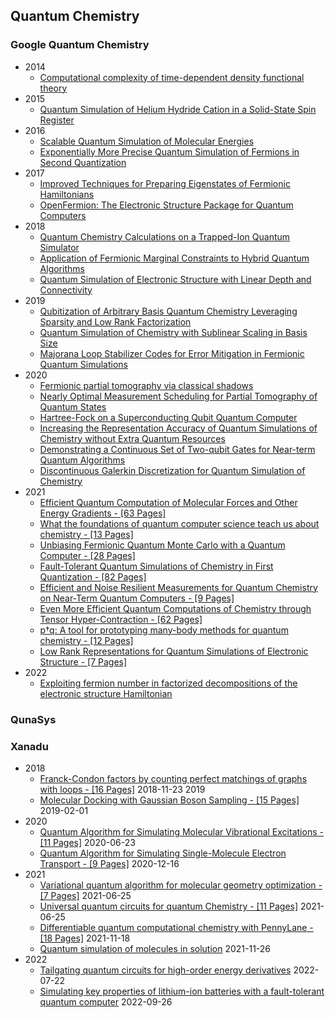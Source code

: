 ## Quantum Chemistry

### Google Quantum Chemistry

- 2014
  - [Computational complexity of time-dependent density functional theory](https://storage.googleapis.com/pub-tools-public-publication-data/pdf/43349.pdf)
- 2015
  - [Quantum Simulation of Helium Hydride Cation in a Solid-State Spin Register](https://storage.googleapis.com/pub-tools-public-publication-data/pdf/43941.pdf)
- 2016
  - [Scalable Quantum Simulation of Molecular Energies](https://storage.googleapis.com/pub-tools-public-publication-data/pdf/44815.pdf)
  - [Exponentially More Precise Quantum Simulation of Fermions in Second Quantization](https://storage.googleapis.com/pub-tools-public-publication-data/pdf/43946.pdf)
- 2017
  - [Improved Techniques for Preparing Eigenstates of Fermionic Hamiltonians](https://storage.googleapis.com/pub-tools-public-publication-data/pdf/d4c6c492061a4e2f8dd6f02eca6a81e7b679c6b0.pdf)
  - [OpenFermion: The Electronic Structure Package for Quantum Computers](https://storage.googleapis.com/pub-tools-public-publication-data/pdf/6c6d49fa6a7ec788f4611cf41c393907da2c7c37.pdf)
- 2018
  - [Quantum Chemistry Calculations on a Trapped-Ion Quantum Simulator](https://storage.googleapis.com/pub-tools-public-publication-data/pdf/20dd944dd7fa3d12dd68eb1d500cea3378808c97.pdf)
  - [Application of Fermionic Marginal Constraints to Hybrid Quantum Algorithms](https://storage.googleapis.com/pub-tools-public-publication-data/pdf/5187083acfa9cdc017287db700557d4680d7c6e0.pdf)
  - [Quantum Simulation of Electronic Structure with Linear Depth and Connectivity](https://storage.googleapis.com/pub-tools-public-publication-data/pdf/61078c0f504512a5514023ee1bf0da6b5481c02f.pdf)
- 2019
  - [Qubitization of Arbitrary Basis Quantum Chemistry Leveraging Sparsity and Low Rank Factorization](https://storage.googleapis.com/pub-tools-public-publication-data/pdf/46623f0887cce162fa77b81358c941a9bc1bf4e9.pdf)
  - [Quantum Simulation of Chemistry with Sublinear Scaling in Basis Size](https://storage.googleapis.com/pub-tools-public-publication-data/pdf/dde34a7a3ea1d1648967ed8cba078b2fd59fd2a8.pdf)
  - [Majorana Loop Stabilizer Codes for Error Mitigation in Fermionic Quantum Simulations](https://storage.googleapis.com/pub-tools-public-publication-data/pdf/a6346a77a4a5bae20e9565f6c6bc51a1139007b0.pdf)
- 2020
  - [Fermionic partial tomography via classical shadows](https://arxiv.org/pdf/2010.16094.pdf)
  - [Nearly Optimal Measurement Scheduling for Partial Tomography of Quantum States](https://storage.googleapis.com/pub-tools-public-publication-data/pdf/d385e0d0ac202384919d942cff3124c269336ce7.pdf)
  - [Hartree-Fock on a Superconducting Qubit Quantum Computer](https://storage.googleapis.com/pub-tools-public-publication-data/pdf/d493d52e522ab609c8d6e7230000af9d6bafdf1c.pdf)
  - [Increasing the Representation Accuracy of Quantum Simulations of Chemistry without Extra Quantum Resources](https://storage.googleapis.com/pub-tools-public-publication-data/pdf/74176224e0375f6e86826c9cb5907b53ea8be0d5.pdf)
  - [Demonstrating a Continuous Set of Two-qubit Gates for Near-term Quantum Algorithms](https://storage.googleapis.com/pub-tools-public-publication-data/pdf/c2189c10343b40b0870e391c43778c9844acfe78.pdf)
  - [Discontinuous Galerkin Discretization for Quantum Simulation of Chemistry](https://storage.googleapis.com/pub-tools-public-publication-data/pdf/f3fbc9cea503b44d6d56636ded2d23ee724cb99e.pdf)
- 2021
  - [Efficient Quantum Computation of Molecular Forces and Other Energy Gradients - [63 Pages]](https://storage.googleapis.com/pub-tools-public-publication-data/pdf/e168ddb29757da16970c1ea4788a17082cb4933b.pdf)
  - [What the foundations of quantum computer science teach us about chemistry - [13 Pages]](https://storage.googleapis.com/pub-tools-public-publication-data/pdf/520b39f9a7b19d0e36577489c70c91868d3cf28e.pdf)
  - [Unbiasing Fermionic Quantum Monte Carlo with a Quantum Computer - [28 Pages]](https://storage.googleapis.com/pub-tools-public-publication-data/pdf/117b7980445cb3235c2032c83a00678a8f00303a.pdf)
  - [Fault-Tolerant Quantum Simulations of Chemistry in First Quantization - [82 Pages]](https://storage.googleapis.com/pub-tools-public-publication-data/pdf/c4cee66ac78f4c277fa0ec1f81e69ad990298317.pdf)
  - [Efficient and Noise Resilient Measurements for Quantum Chemistry on Near-Term Quantum Computers - [9 Pages]](https://storage.googleapis.com/pub-tools-public-publication-data/pdf/e15e9e07f9290408de05162b305a675872e299dd.pdf)
  - [Even More Efficient Quantum Computations of Chemistry through Tensor Hyper-Contraction - [62 Pages]](https://storage.googleapis.com/pub-tools-public-publication-data/pdf/174e54499a67abf54716d2e06c3cc6b09a1a7f97.pdf)
  - [p†q: A tool for prototyping many-body methods for quantum chemistry - [12 Pages]](https://arxiv.org/pdf/2106.06850.pdf)
  - [Low Rank Representations for Quantum Simulations of Electronic Structure - [7 Pages]](https://storage.googleapis.com/pub-tools-public-publication-data/pdf/aaef4414fc60d64ac6ecc38f1abc459cc42f8e31.pdf)
- 2022
  - [Exploiting fermion number in factorized decompositions of the electronic structure Hamiltonian](https://arxiv.org/pdf/2107.07238.pdf)

### QunaSys

### Xanadu

- 2018
  - [Franck-Condon factors by counting perfect matchings of graphs with loops - [16 Pages]](https://arxiv.org/pdf/1811.09597.pdf) 2018-11-23
2019
  - [Molecular Docking with Gaussian Boson Sampling - [15 Pages]](https://arxiv.org/pdf/1902.00462.pdf) 2019-02-01
- 2020
  - [Quantum Algorithm for Simulating Molecular Vibrational Excitations - [11 Pages]](https://arxiv.org/pdf/2006.13339.pdf) 2020-06-23
  - [Quantum Algorithm for Simulating Single-Molecule Electron Transport - [9 Pages]](https://arxiv.org/pdf/2012.09231.pdf) 2020-12-16
- 2021
  - [Variational quantum algorithm for molecular geometry optimization - [7 Pages]](https://arxiv.org/pdf/2106.13840.pdf) 2021-06-25
  - [Universal quantum circuits for quantum Chemistry - [11 Pages]](https://arxiv.org/pdf/2106.13839.pdf) 2021-06-25
  - [Differentiable quantum computational chemistry with PennyLane - [18 Pages]](https://arxiv.org/pdf/2111.09967.pdf) 2021-11-18
  - [Quantum simulation of molecules in solution](https://arxiv.org/pdf/2111.13458.pdf) 2021-11-26
- 2022
  - [Tailgating quantum circuits for high-order energy derivatives](https://arxiv.org/pdf/2207.11274.pdf) 2022-07-22
  - [Simulating key properties of lithium-ion batteries with a fault-tolerant quantum computer](https://arxiv.org/pdf/2204.11890.pdf) 2022-09-26
  

  
  
  
  
  
  
  
  
  
  
  
  
  
  
  
  
